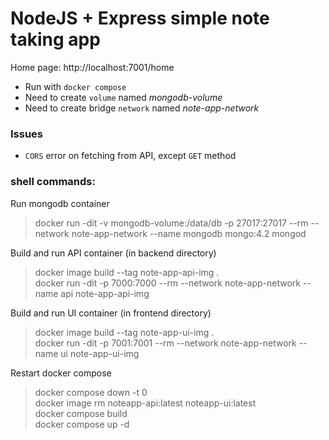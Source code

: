 # NodeJS + Express simple note taking app

Home page: http://localhost:7001/home

- Run with `docker compose`
- Need to create `volume` named *mongodb-volume*
- Need to create bridge `network` named *note-app-network*

### Issues

- `CORS` error on fetching from API, except `GET` method

### shell commands:

Run mongodb container

> docker run -dit -v mongodb-volume:/data/db -p 27017:27017 --rm --network note-app-network --name mongodb mongo:4.2 mongod

Build and run API container (in backend directory)

> docker image build --tag note-app-api-img .  
> docker run -dit -p 7000:7000 --rm --network note-app-network --name api note-app-api-img  

Build and run UI container (in frontend directory)

> docker image build --tag note-app-ui-img .  
> docker run -dit -p 7001:7001 --rm --network note-app-network --name ui note-app-ui-img  

Restart docker compose

> docker compose down -t 0  
> docker image rm noteapp-api:latest noteapp-ui:latest  
> docker compose build  
> docker compose up -d  
